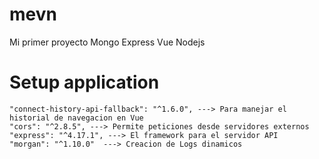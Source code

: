 # mevn
Mi primer proyecto Mongo Express Vue Nodejs

# Setup application
    "connect-history-api-fallback": "^1.6.0", ---> Para manejar el historial de navegacion en Vue
    "cors": "^2.8.5", ---> Permite peticiones desde servidores externos
    "express": "^4.17.1", ---> El framework para el servidor API
    "morgan": "^1.10.0"  ---> Creacion de Logs dinamicos
    
    
